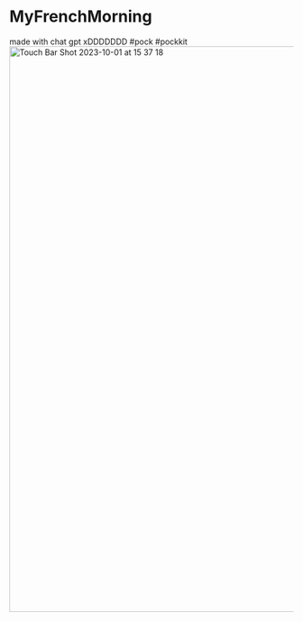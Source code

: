 # MyFrenchMorning


made with chat gpt xDDDDDDD
#pock #pockkit
<img width="1004" alt="Touch Bar Shot 2023-10-01 at 15 37 18" src="https://github.com/mupciamkotki/MyFrenchMorning/assets/121905677/d65f7d62-bf4c-4060-a8d7-f13387af2d62">
